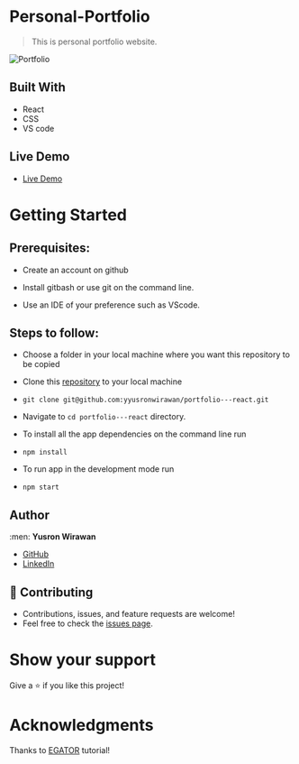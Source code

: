 # Personal-Portfolio
> This is personal portfolio website.

![Portfolio](https://raw.github.com/Meri-MG/portfolio---react/master/src/assets/port.png)

## Built With

- React
- CSS
- VS code

## Live Demo

- [Live Demo](https://reactportfolio.render.com/)


# Getting Started
## Prerequisites:


- Create an account on github

- Install gitbash or use git on the command line.

- Use an IDE of your preference such as VScode.

## Steps to follow:

- Choose a folder in your local machine where you want this repository to be copied

- Clone this [repository](https://github.com/yyusronwirawan/portfolio---react) to your local machine 
- ```
  git clone git@github.com:yyusronwirawan/portfolio---react.git
  ```

- Navigate to `cd portfolio---react`  directory.

- To install all the app dependencies on the command line run
- ```
  npm install
  ``` 
- To run app in the development mode run 
- ```
  npm start
  ```


## Author

:men: **Yusron Wirawan**

- [GitHub](https://github.com/yyusronwirawan)
- [LinkedIn](https://www.linkedin.com/in/yyusronwirawan/)

## 🤝 Contributing
- Contributions, issues, and feature requests are welcome!
- Feel free to check the [issues page](https://github.com/yyusronwirawan/portfolio---react/issues).

# Show your support
Give a ⭐ if you like this project!

# Acknowledgments
Thanks to [EGATOR](https://www.youtube.com/watch?v=G-Cr00UYokU&list=WL&index=55&t=1845s) tutorial!
